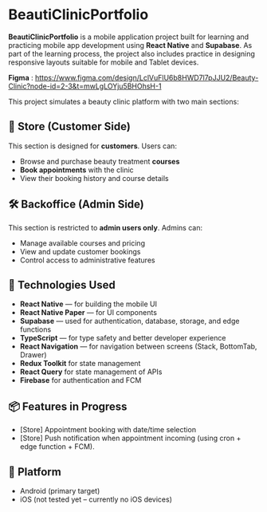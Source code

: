 # BeautiClinicPortfolio

**BeautiClinicPortfolio** is a mobile application project built for learning and practicing mobile app development using **React Native** and **Supabase**.
As part of the learning process, the project also includes practice in designing responsive layouts suitable for mobile and Tablet devices.

**Figma** : https://www.figma.com/design/LclVuFlU6b8HWD7l7pJJU2/Beauty-Clinic?node-id=2-3&t=mwLgLOYju5BHOhsH-1

This project simulates a beauty clinic platform with two main sections:

## 🏬 Store (Customer Side)

This section is designed for **customers**. Users can:

- Browse and purchase beauty treatment **courses**
- **Book appointments** with the clinic
- View their booking history and course details

## 🛠️ Backoffice (Admin Side)

This section is restricted to **admin users only**. Admins can:

- Manage available courses and pricing
- View and update customer bookings
- Control access to administrative features

## 🔧 Technologies Used

- **React Native** — for building the mobile UI
- **React Native Paper** — for UI components
- **Supabase** — used for authentication, database, storage, and edge functions
- **TypeScript** — for type safety and better developer experience
- **React Navigation** — for navigation between screens (Stack, BottomTab, Drawer)
- **Redux Toolkit** for state management
- **React Query** for state management of APIs
- **Firebase** for authentication and FCM

## 📦 Features in Progress

- [Store] Appointment booking with date/time selection
- [Store] Push notification when appointment incoming (using cron + edge function + FCM).

## 📱 Platform

- Android (primary target)
- iOS (not tested yet – currently no iOS devices)
